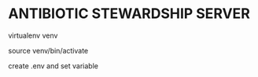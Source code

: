# ANTIBIOTIC STEWARDSHIP SERVER


virtualenv venv

 source venv/bin/activate

 create .env and set variable
 